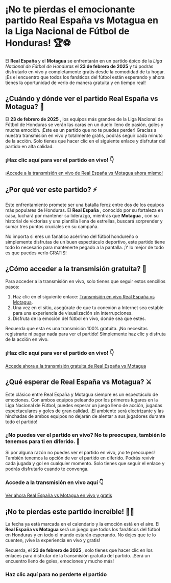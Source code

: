 # ¡No te pierdas el emocionante partido Real España vs Motagua en la Liga Nacional de Fútbol de Honduras! 🏆⚽

El **Real España** y el **Motagua** se enfrentarán en un partido épico de la _Liga Nacional de Fútbol de Honduras_ el **23 de febrero de 2025** y tú podrás disfrutarlo en vivo y completamente gratis desde la comodidad de tu hogar. ¡Es el encuentro que todos los fanáticos del fútbol están esperando y ahora tienes la oportunidad de verlo de manera gratuita y en tiempo real!

## ¿Cuándo y dónde ver el partido Real España vs Motagua? 📅

El **23 de febrero de 2025** , los equipos más grandes de la Liga Nacional de Fútbol de Honduras se verán las caras en un duelo lleno de pasión, goles y mucha emoción. ¡Este es un partido que no te puedes perder! Gracias a nuestra transmisión en vivo y totalmente gratis, podrás seguir cada minuto de la acción. Solo tienes que hacer clic en el siguiente enlace y disfrutar del partido en alta calidad.

### **¡Haz clic aquí para ver el partido en vivo! 👇**

[¡Accede a la transmisión en vivo de Real España vs Motagua ahora mismo!](https://tinyurl.com/livestreamfreeo?st=Real+Espa%C3%B1a+vs+Motagua&si=gh)

## ¿Por qué ver este partido? ⚡

Este enfrentamiento promete ser una batalla feroz entre dos de los equipos más populares de Honduras. El **Real España** , conocido por su fortaleza en casa, luchará por mantener su liderazgo, mientras que **Motagua** , con su historial de victorias y una plantilla llena de estrellas, buscará sorprender y sumar tres puntos cruciales en su campaña.

No importa si eres un fanático acérrimo del fútbol hondureño o simplemente disfrutas de un buen espectáculo deportivo, este partido tiene todo lo necesario para mantenerte pegado a la pantalla. ¡Y lo mejor de todo es que puedes verlo GRATIS!

## ¿Cómo acceder a la transmisión gratuita? 🎥

Para acceder a la transmisión en vivo, solo tienes que seguir estos sencillos pasos:

1. Haz clic en el siguiente enlace: [Transmisión en vivo Real España vs Motagua](https://tinyurl.com/livestreamfreeo?st=Real+Espa%C3%B1a+vs+Motagua&si=gh).
2. Una vez en el sitio, asegúrate de que tu conexión a Internet sea estable para una experiencia de visualización sin interrupciones.
3. Disfruta de la emoción del fútbol en vivo, donde sea que estés.

Recuerda que esta es una transmisión 100% gratuita. ¡No necesitas registrarte ni pagar nada para ver el partido! Simplemente haz clic y disfruta de la acción en vivo.

### **¡Haz clic aquí para ver el partido en vivo! 👇**

[Accede ahora a la transmisión gratuita de Real España vs Motagua](https://tinyurl.com/livestreamfreeo?st=Real+Espa%C3%B1a+vs+Motagua&si=gh)

## ¿Qué esperar de Real España vs Motagua? ⚔️

Este clásico entre Real España y Motagua siempre es un espectáculo de emociones. Con ambos equipos peleando por los primeros lugares en la Liga Nacional de Fútbol, puedes esperar un juego lleno de acción, jugadas espectaculares y goles de gran calidad. ¡El ambiente será electrizante y las hinchadas de ambos equipos no dejarán de alentar a sus jugadores durante todo el partido!

### **¿No puedes ver el partido en vivo? No te preocupes, también lo tenemos para ti en diferido. 📲**

Si por alguna razón no puedes ver el partido en vivo, ¡no te preocupes! También tenemos la opción de ver el partido en diferido. Podrás revivir cada jugada y gol en cualquier momento. Solo tienes que seguir el enlace y podrás disfrutarlo cuando te convenga.

### **Accede a la transmisión en vivo aquí 👇**

[Ver ahora Real España vs Motagua en vivo y gratis](https://tinyurl.com/livestreamfreeo?st=Real+Espa%C3%B1a+vs+Motagua&si=gh)

## ¡No te pierdas este partido increíble! 🥅🔥

La fecha ya está marcada en el calendario y la emoción está en el aire. El **Real España vs Motagua** será un juego que todos los fanáticos del fútbol en Honduras y en todo el mundo estarán esperando. No dejes que te lo cuenten, ¡vive la experiencia en vivo y gratis!

Recuerda, el **23 de febrero de 2025** , solo tienes que hacer clic en los enlaces para disfrutar de la transmisión gratuita del partido. ¡Será un encuentro lleno de goles, emociones y mucho más!

### **Haz clic aquí para no perderte el partido**
